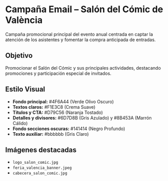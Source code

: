# Campaña Email – Salón del Cómic de València

Campaña promocional principal del evento anual centrada en captar la atención de los asistentes y fomentar la compra anticipada de entradas.

## Objetivo
Promocionar el Salón del Cómic y sus principales actividades, destacando promociones y participación especial de invitados.

## Estilo Visual

- **Fondo principal:** #4F6A44 (Verde Olivo Oscuro)
- **Textos claros:** #F1E3C8 (Crema Suave)
- **Títulos y CTA:** #D79C56 (Naranja Tostado)
- **Detalles y divisores:** #6D7D8B (Gris Azulado) y #8B453A (Marrón Cálido)
- **Fondo secciones oscuras:** #141414 (Negro Profundo)
- **Texto auxiliar:** #bbbbbb (Gris Claro)

## Imágenes destacadas

- `logo_salon_comic.jpg`
- `feria_valencia_banner.jpeg`
- `cabecera_salon_comic.jpg`
